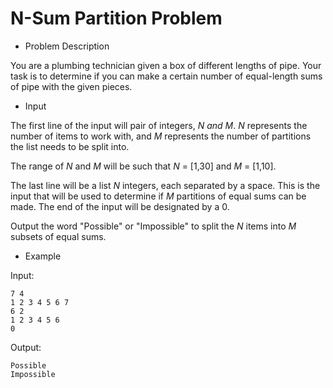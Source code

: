 # N-Sum Partition Problem

- Problem Description

You are a plumbing technician given a box of different lengths of pipe. Your task is to determine if you can make a certain number of equal-length sums of pipe with the given pieces.

- Input

The first line of the input will pair of integers, *N *and* M*.
*N* represents the number of items to work with, and *M* represents the number of partitions the list needs to be split into.

The range of *N* and *M* will be such that *N* = [1,30] and *M* = [1,10].

The last line will be a list *N* integers, each separated by a space. 
This is the input that will be used to determine if *M* partitions of equal sums can be made.
The end of the input will be designated by a 0.

Output the word "Possible" or "Impossible" to split the *N* items into *M* subsets of equal sums.


- Example

Input:

~~~~~
7 4
1 2 3 4 5 6 7
6 2
1 2 3 4 5 6
0
~~~~~

Output:

~~~~~
Possible
Impossible
~~~~~
